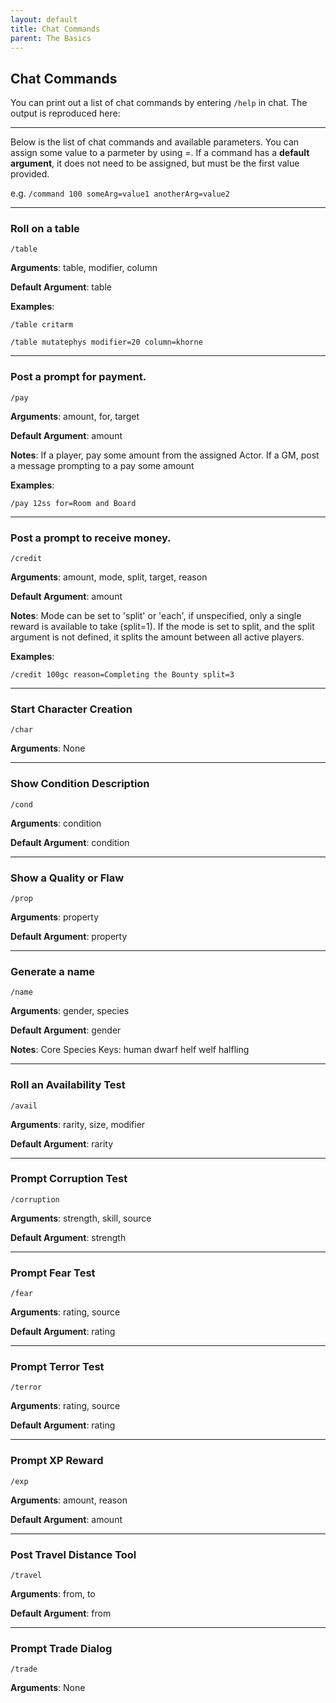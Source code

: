 ```yaml
---
layout: default
title: Chat Commands
parent: The Basics
---
```


## Chat Commands

You can print out a list of chat commands by entering `/help` in chat. The output is reproduced here:

---

Below is the list of chat commands and available parameters. You can assign some value to a parmeter by using =. If a command has a **default argument**, it does not need to be assigned, but must be the first value provided.

e.g. `/command 100 someArg=value1 anotherArg=value2`

---

### Roll on a table

`/table`

**Arguments**: table, modifier, column

**Default Argument**: table

**Examples**:

`/table critarm`

`/table mutatephys modifier=20 column=khorne`

---

### Post a prompt for payment.

`/pay`

**Arguments**: amount, for, target

**Default Argument**: amount

**Notes**: If a player, pay some amount from the assigned Actor. If a GM, post a message prompting to a pay some amount

**Examples**:

`/pay 12ss for=Room and Board`

---

### Post a prompt to receive money.

`/credit`

**Arguments**: amount, mode, split, target, reason

**Default Argument**: amount

**Notes**: Mode can be set to 'split' or 'each', if unspecified, only a single reward is available to take (split=1). If the mode is set to split, and the split argument is not defined, it splits the amount between all active players.

**Examples**:

`/credit 100gc reason=Completing the Bounty split=3`

---

### Start Character Creation

`/char`

**Arguments**: None

---

### Show Condition Description

`/cond`

**Arguments**: condition

**Default Argument**: condition

---

### Show a Quality or Flaw

`/prop`

**Arguments**: property

**Default Argument**: property

---

### Generate a name

`/name`

**Arguments**: gender, species

**Default Argument**: gender

**Notes**: Core Species Keys: human dwarf helf welf halfling

---

### Roll an Availability Test

`/avail`

**Arguments**: rarity, size, modifier

**Default Argument**: rarity

---

### Prompt Corruption Test

`/corruption`

**Arguments**: strength, skill, source

**Default Argument**: strength

---

### Prompt Fear Test

`/fear`

**Arguments**: rating, source

**Default Argument**: rating

---

### Prompt Terror Test

`/terror`

**Arguments**: rating, source

**Default Argument**: rating

---

### Prompt XP Reward

`/exp`

**Arguments**: amount, reason

**Default Argument**: amount

---

### Post Travel Distance Tool

`/travel`

**Arguments**: from, to

**Default Argument**: from

---

### Prompt Trade Dialog

`/trade`

**Arguments**: None
